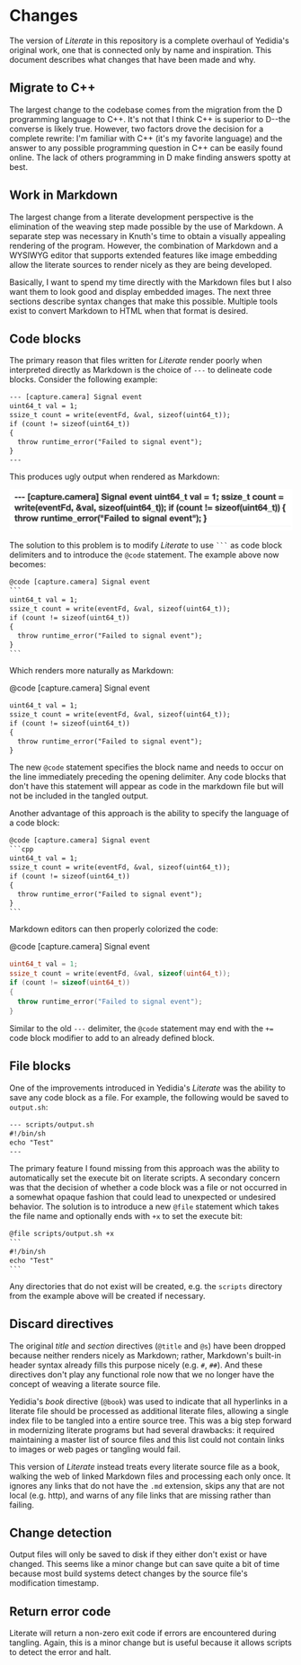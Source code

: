 # Changes

The version of *Literate* in this repository is a complete overhaul of Yedidia's original work, one that is connected only by name and inspiration. This document describes what changes that have been made and why.

## Migrate to C++

The largest change to the codebase comes from the migration from the D programming language to C++. It's not that I think C++ is superior to D--the converse is likely true. However, two factors drove the decision for a complete rewrite: I'm familiar with C++ (it's my favorite language) and the answer to any possible programming question in C++ can be easily found online. The lack of others programming in D make finding answers spotty at best.

## Work in Markdown

The largest change from a literate development perspective is the elimination of the weaving step made possible by the use of Markdown. A separate step was necessary in Knuth's time to obtain a visually appealing rendering of the program. However, the combination of Markdown and a WYSIWYG editor that supports extended features like image embedding allow the literate sources to render nicely as they are being developed.

Basically, I want to spend my time directly with the Markdown files but I also want them to look good and display embedded images. The next three sections describe syntax changes that make this possible. Multiple tools exist to convert Markdown to HTML when that format is desired.

## Code blocks

The primary reason that files written for *Literate* render poorly when interpreted directly as Markdown is the choice of `---` to delineate code blocks. Consider the following example:

```
--- [capture.camera] Signal event
uint64_t val = 1;
ssize_t count = write(eventFd, &val, sizeof(uint64_t));
if (count != sizeof(uint64_t))
{
  throw runtime_error("Failed to signal event");
}
---
```

This produces ugly output when rendered as Markdown:

![Missing: Code block](images/CodeBlock.png "Code block")

The solution to this problem is to modify *Literate* to use `` ``` `` as code block delimiters and to introduce the `@code` statement. The example above now becomes:

````
@code [capture.camera] Signal event
```
uint64_t val = 1;
ssize_t count = write(eventFd, &val, sizeof(uint64_t));
if (count != sizeof(uint64_t))
{
  throw runtime_error("Failed to signal event");
}
```
````

Which renders more naturally as Markdown:

@code [capture.camera] Signal event
```
uint64_t val = 1;
ssize_t count = write(eventFd, &val, sizeof(uint64_t));
if (count != sizeof(uint64_t))
{
  throw runtime_error("Failed to signal event");
}
```

The new `@code` statement specifies the block name and needs to occur on the line immediately preceding the opening delimiter. Any code blocks that don't have this statement will appear as code in the markdown file but will not be included in the tangled output.

Another advantage of this approach is the ability to specify the language of a code block:

````
@code [capture.camera] Signal event
```cpp
uint64_t val = 1;
ssize_t count = write(eventFd, &val, sizeof(uint64_t));
if (count != sizeof(uint64_t))
{
  throw runtime_error("Failed to signal event");
}
```
````


Markdown editors can then properly colorized the code:

@code [capture.camera] Signal event
```cpp
uint64_t val = 1;
ssize_t count = write(eventFd, &val, sizeof(uint64_t));
if (count != sizeof(uint64_t))
{
  throw runtime_error("Failed to signal event");
}
```

Similar to the old `---` delimiter, the `@code` statement may end with the `+=` code block modifier to add to an already defined block.

## File blocks

One of the improvements introduced in Yedidia's *Literate* was the ability to save any code block as a file. For example, the following would be saved to `output.sh`:

```
--- scripts/output.sh
#!/bin/sh
echo "Test"
---
```

The primary feature I found missing from this approach was the ability to automatically set the execute bit on literate scripts. A secondary concern was that the decision of whether a code block was a file or not occurred in a somewhat opaque fashion that could lead to unexpected or undesired behavior. The solution is to introduce a new `@file` statement which takes the file name and optionally ends with `+x` to set the execute bit:

````
@file scripts/output.sh +x
```
#!/bin/sh
echo "Test"
```
````

Any directories that do not exist will be created, e.g. the `scripts` directory from the example above will be created if necessary.

## Discard directives

The original *title* and *section* directives (`@title` and `@s`) have been dropped because neither renders nicely as Markdown; rather, Markdown's built-in header syntax already fills this purpose nicely (e.g. `#`, `##`). And these directives don't play any functional role now that we no longer have the concept of weaving a literate source file.

Yedidia's *book* directive (`@book`) was used to indicate that all hyperlinks in a literate file should be processed as additional literate files, allowing a single index file to be tangled into a entire source tree. This was a big step forward in modernizing literate programs but had several drawbacks: it required maintaining a master list of source files and this list could not contain links to images or web pages or tangling would fail.

This version of *Literate* instead treats every literate source file as a book, walking the web of linked Markdown files and processing each only once. It ignores any links that do not have the `.md` extension, skips any that are not local (e.g. http), and warns of any file links that are missing rather than failing.

## Change detection

Output files will only be saved to disk if they either don't exist or have changed. This seems like a minor change but can save quite a bit of time because most build systems detect changes by the source file's modification timestamp.

## Return error code

Literate will return a non-zero exit code if errors are encountered during tangling. Again, this is a minor change but is useful because it allows scripts to detect the error and halt.
